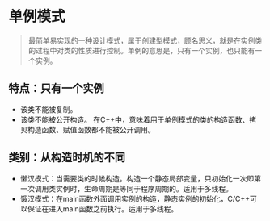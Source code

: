# 单例模式
> 最简单易实现的一种设计模式，属于创建型模式，顾名思义，就是在实例类的过程中对类的性质进行控制。单例的意思是，只有一个实例，也只能有一个实例。

## 特点：只有一个实例

* 该类不能被复制。
* 该类不能被公开构造。
在C++中，意味着用于单例模式的类的构造函数、拷贝构造函数、赋值函数都不能被公开调用。

## 类别：从构造时机的不同
* 懒汉模式：当需要类的时候构造。构造一个静态局部变量，只初始化一次即第一次调用类实例时，生命周期是等同于程序周期的。适用于多线程。
* 饿汉模式：在main函数外面调用实例的构造，静态实例的初始化，C/C++可以保证在进入main函数之前执行。适用于多线程。
